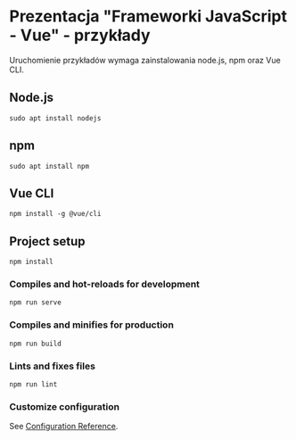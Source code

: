 # Prezentacja "Frameworki JavaScript - Vue" - przykłady
Uruchomienie przykładów wymaga zainstalowania node.js, npm oraz Vue CLI.
## Node.js
```
sudo apt install nodejs
```

## npm
```
sudo apt install npm
```

## Vue CLI
```
npm install -g @vue/cli
```

## Project setup
```
npm install
```

### Compiles and hot-reloads for development
```
npm run serve
```

### Compiles and minifies for production
```
npm run build
```

### Lints and fixes files
```
npm run lint
```

### Customize configuration
See [Configuration Reference](https://cli.vuejs.org/config/).
